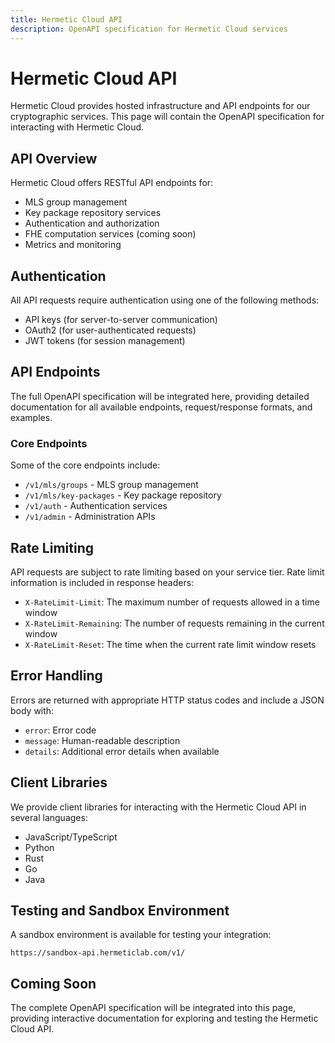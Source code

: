 ```yaml
---
title: Hermetic Cloud API
description: OpenAPI specification for Hermetic Cloud services
---
```


# Hermetic Cloud API

Hermetic Cloud provides hosted infrastructure and API endpoints for our cryptographic services. This page will contain the OpenAPI specification for interacting with Hermetic Cloud.

## API Overview

Hermetic Cloud offers RESTful API endpoints for:

- MLS group management
- Key package repository services
- Authentication and authorization
- FHE computation services (coming soon)
- Metrics and monitoring

## Authentication

All API requests require authentication using one of the following methods:

- API keys (for server-to-server communication)
- OAuth2 (for user-authenticated requests)
- JWT tokens (for session management)

## API Endpoints

The full OpenAPI specification will be integrated here, providing detailed documentation for all available endpoints, request/response formats, and examples.

### Core Endpoints

Some of the core endpoints include:

- `/v1/mls/groups` - MLS group management
- `/v1/mls/key-packages` - Key package repository
- `/v1/auth` - Authentication services
- `/v1/admin` - Administration APIs

## Rate Limiting

API requests are subject to rate limiting based on your service tier. Rate limit information is included in response headers:

- `X-RateLimit-Limit`: The maximum number of requests allowed in a time window
- `X-RateLimit-Remaining`: The number of requests remaining in the current window
- `X-RateLimit-Reset`: The time when the current rate limit window resets

## Error Handling

Errors are returned with appropriate HTTP status codes and include a JSON body with:

- `error`: Error code
- `message`: Human-readable description
- `details`: Additional error details when available

## Client Libraries

We provide client libraries for interacting with the Hermetic Cloud API in several languages:

- JavaScript/TypeScript
- Python
- Rust
- Go
- Java

## Testing and Sandbox Environment

A sandbox environment is available for testing your integration:

```
https://sandbox-api.hermeticlab.com/v1/
```

## Coming Soon

The complete OpenAPI specification will be integrated into this page, providing interactive documentation for exploring and testing the Hermetic Cloud API. 
